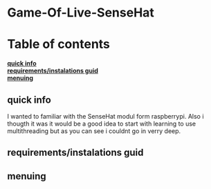 # Game-Of-Live-SenseHat
# Table of contents
**[quick info](#quick-info)**<br>
**[requirements/instalations guid](#requirements/instalations-guid)**<br>
**[menuing](#menuing)**<br>

## quick info
I wanted to familiar with the SenseHat modul form raspberrypi. Also i thougth it was it would be a good idea to start with learning to use multithreading but as you can see i couldnt go in verry deep.
## requirements/instalations guid


## menuing

